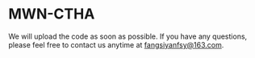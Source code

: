 # MWN-CTHA
We will upload the code as soon as possible. If you have any questions, please feel free to contact us anytime at fangsiyanfsy@163.com.
